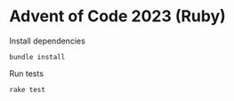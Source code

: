 # Advent of Code 2023 (Ruby)

Install dependencies

```
bundle install
```

Run tests

```
rake test
```
